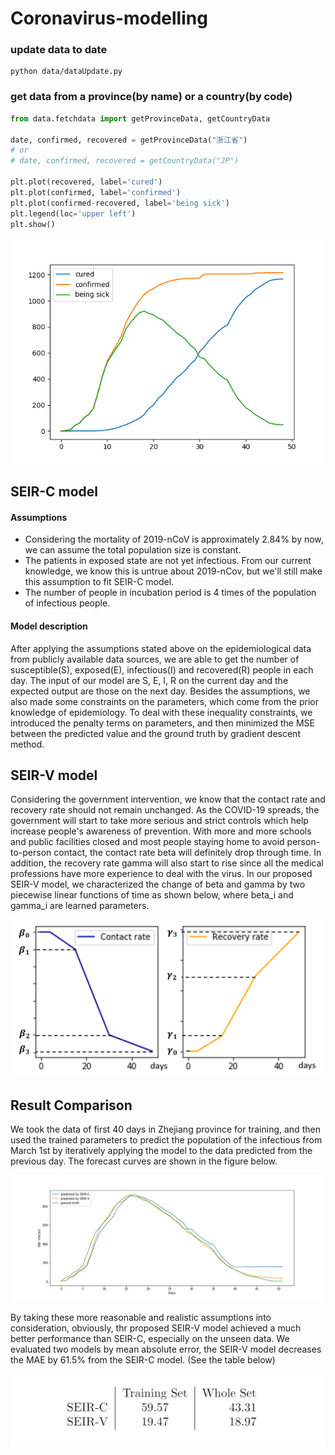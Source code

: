 # Coronavirus-modelling

### update data to date
```
python data/dataUpdate.py
```

### get data from a province(by name) or a country(by code)

```python
from data.fetchdata import getProvinceData, getCountryData

date, confirmed, recovered = getProvinceData("浙江省")
# or
# date, confirmed, recovered = getCountryData("JP")

plt.plot(recovered, label='cured')
plt.plot(confirmed, label='confirmed')
plt.plot(confirmed-recovered, label='being sick')
plt.legend(loc='upper left')
plt.show()
```

![](pic/Figure_1.png)


## SEIR-C model
#### Assumptions
- Considering the mortality of 2019-nCoV is approximately 2.84\% by now, we can assume the total population size is constant.
- The patients in exposed state are not yet infectious. From our current knowledge, we know this is untrue about 2019-nCov, but we'll still make this assumption to fit SEIR-C model.
- The number of people in incubation period is 4 times of the population of infectious people.

#### Model description
After applying the assumptions stated above on the epidemiological data from publicly available data sources, we are able to get the number of susceptible(S), exposed(E), infectious(I) and recovered(R) people in each day. The input of our model are S, E, I, R on the current day and the expected output are those on the next day. 
Besides the assumptions, we also made some constraints on the parameters, which come from the prior knowledge of epidemiology. To deal with these inequality constraints, we introduced the penalty terms on parameters, and then minimized the MSE between the predicted value and the ground truth by gradient descent method.

## SEIR-V model
Considering the government intervention, we know that the contact rate and recovery rate should not remain unchanged. As the COVID-19 spreads, the government will start to take more serious and strict controls which help increase people's awareness of prevention. With more and more schools and public facilities closed and most people staying home to avoid person-to-person contact, the contact rate beta will definitely drop through time. In addition, the recovery rate gamma will also start to rise since all the medical professions have more experience to deal with the virus. In our proposed SEIR-V model, we characterized the change of beta and gamma by two piecewise linear functions of time as shown below, where beta_i and gamma_i are learned parameters.

![](pic/beta_gamma.png)

## Result Comparison
We took the data of first 40 days in Zhejiang province for training, and then used the trained parameters to predict the population of the infectious from March 1st by iteratively applying the model to the data predicted from the previous day. The forecast curves are shown in the figure below.

![](pic/zhejiang.png)

By taking these more reasonable and realistic assumptions into consideration, obviously, thr proposed SEIR-V model achieved a much better performance than SEIR-C, especially on the unseen data. We evaluated two models by mean absolute error, the SEIR-V model decreases the MAE by 61.5% from the SEIR-C model. (See the table below)

![](pic/MAE.png)

